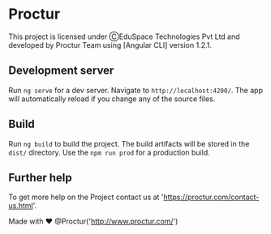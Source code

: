 # Proctur
This project is licensed under ⒸEduSpace Technologies Pvt Ltd and developed by Proctur Team using [Angular CLI] version 1.2.1.
<!-- node version 10.8.05./ -->

## Development server
Run `ng serve` for a dev server. Navigate to `http://localhost:4200/`. The app will automatically reload if you change any of the source files.

## Build
Run `ng build` to build the project. The build artifacts will be stored in the `dist/` directory. Use the `npm run prod`  for a production build.

## Further help
To get more help on the Project contact us at 'https://proctur.com/contact-us.html'.
 
Made with ♥ @Proctur('http://www.proctur.com/')
